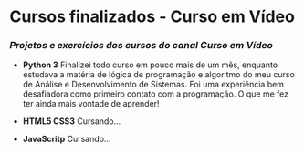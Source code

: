 # Cursos finalizados - Curso em Vídeo
### *Projetos e exercícios dos cursos do canal Curso em Vídeo*

* **Python 3** Finalizei todo curso em pouco mais de um mês, enquanto estudava a matéria de lógica de programação e algoritmo do meu curso de Análise e Desenvolvimento de Sistemas.
Foi uma experiência bem desafiadora como primeiro contato com a  programação.
O que me fez ter ainda mais vontade de aprender!

* **HTML5 CSS3** Cursando...

* **JavaScritp** Cursando...